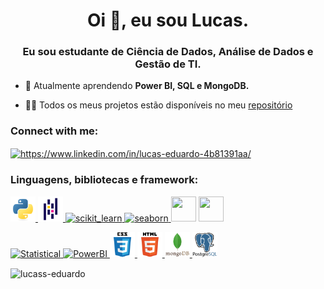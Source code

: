 <h1 align="center">Oi 👋, eu sou Lucas.</h1>
<h3 align="center">Eu sou estudante de Ciência de Dados, Análise de Dados e Gestão de TI.</h3>

- 🌱 Atualmente aprendendo **Power BI, SQL e MongoDB.**

- 👨‍💻 Todos os meus projetos estão disponíveis no meu [repositório](https://github.com/Lucass-Eduardo?tab=repositories)

<h3 align="left">Connect with me:</h3>
<p align="left">
<a href="https://linkedin.com/in/https://www.linkedin.com/in/lucas-eduardo-4b81391aa/" target="blank"><img align="center" src="https://raw.githubusercontent.com/rahuldkjain/github-profile-readme-generator/master/src/images/icons/Social/linked-in-alt.svg" alt="https://www.linkedin.com/in/lucas-eduardo-4b81391aa/" height="30" width="40" /></a>
</p>

<h3 align="left">Linguagens, bibliotecas e framework:</h3>
<p align="left"> <a href="https://www.python.org" target="_blank" rel="noreferrer"> <img src="https://raw.githubusercontent.com/devicons/devicon/master/icons/python/python-original.svg" alt="python" width="40" height="40"/> <a href="https://pandas.pydata.org/" target="_blank" rel="noreferrer"> <img src="https://raw.githubusercontent.com/devicons/devicon/2ae2a900d2f041da66e950e4d48052658d850630/icons/pandas/pandas-original.svg" alt="pandas" width="40" height="40"/ </a> <a href="https://scikit-learn.org/" target="_blank" rel="noreferrer"> <img src="https://upload.wikimedia.org/wikipedia/commons/0/05/Scikit_learn_logo_small.svg" alt="scikit_learn" width="40" height="40"/> </a> <a href="https://seaborn.pydata.org/" target="_blank" rel="noreferrer"> <img src="https://seaborn.pydata.org/_images/logo-mark-lightbg.svg" alt="seaborn" width="40" height="40"/> </a> <a href="https://numpy.org/" target="_blank" > <img src="https://numpy.org/images/logo.svg" width="40" height="40"/></a> <a href="https://matplotlib.org/stable/" alt"matplotlib" > <img src="https://upload.wikimedia.org/wikipedia/commons/8/84/Matplotlib_icon.svg" width="40" height="40" /> </a>

<a href="https://docs.scipy.org/doc/" target="_blank" rel="noreferrer"> <img src="https://docs.scipy.org/doc/scipy/_static/logo.svg" alt="Statistical" width="40" height="40"/> </a>
<a href="https://learn.microsoft.com/pt-br/power-bi/" target="_blank" rel="noreferrer"> <img src="https://powerbi.microsoft.com/pictures/shared/social/social-default-image.png" alt="PowerBI" width="40" height="40"/> </a>
<a href="https://www.w3schools.com/css/" target="_blank" rel="noreferrer"> <img src="https://raw.githubusercontent.com/devicons/devicon/master/icons/css3/css3-original-wordmark.svg" alt="css3" width="40" height="40"/> </a> <a href="https://www.w3.org/html/" target="_blank" rel="noreferrer"> <img src="https://raw.githubusercontent.com/devicons/devicon/master/icons/html5/html5-original-wordmark.svg" alt="html5" width="40" height="40"/> </a> <a href="https://www.mongodb.com/" target="_blank" rel="noreferrer"> <img src="https://raw.githubusercontent.com/devicons/devicon/master/icons/mongodb/mongodb-original-wordmark.svg" alt="mongodb" width="40" height="40"/> </a> </a> <a href="https://www.postgresql.org" target="_blank" rel="noreferrer"> <img src="https://raw.githubusercontent.com/devicons/devicon/master/icons/postgresql/postgresql-original-wordmark.svg" alt="postgresql" width="40" height="40"/> </a> </p>

<p><img align="center" src="https://github-readme-stats.vercel.app/api/top-langs?username=lucass-eduardo&show_icons=true&locale=en&layout=compact" alt="lucass-eduardo" /></p>
